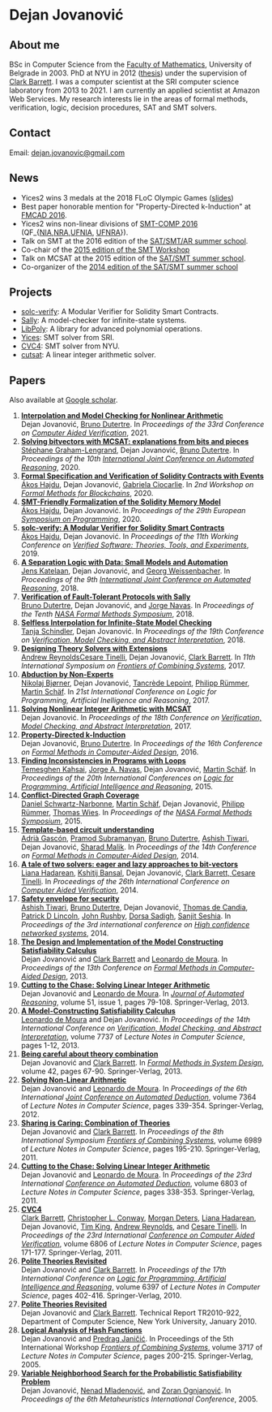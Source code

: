 # Dejan Jovanović

## About me

BSc in Computer Science from the [Faculty of Mathematics](http://www.matf.bg.ac.rs/eng/), University of Belgrade in 2003\. PhD at NYU in 2012 ([thesis](papers/jovanovic-thesis.pdf)) under the supervision of [Clark Barrett](http://theory.stanford.edu/~barrett/). I was a computer scientist at the SRI computer science laboratory from 2013 to 2021. I am currently an applied scientist at Amazon Web Services. My research interests lie in the areas of formal methods, verification, logic, decision procedures, SAT and SMT solvers.

## Contact

Email: [dejan.jovanovic@gmail.com](mailto:dejan.jovanovic@gmail.com)

## News

* Yices2 wins 3 medals at the 2018 FLoC Olympic Games ([slides](http://smtcomp.sourceforge.net/2018/FLoC-2018.pdf))
* Best paper honorable mention for "Property-Directed k-Induction" at [FMCAD 2016](http://www.cs.utexas.edu/users/hunt/FMCAD/FMCAD16/awards.html).
* Yices2 wins non-linear divisions of [SMT-COMP 2016](http://smtcomp.sourceforge.net/2016/) (QF\_{[NIA](http://smtcomp.sourceforge.net/2016/results-QF_NIA.shtml?v=1467876482),[NRA](http://smtcomp.sourceforge.net/2016/results-QF_NRA.shtml?v=1467876482),[UFNIA](http://smtcomp.sourceforge.net/2016/results-QF_UFNIA.shtml?v=1467876482), [UFNRA](http://smtcomp.sourceforge.net/2016/results-QF_UFNRA.shtml?v=1467876482)}).
* Talk on SMT at the 2016 edition of the [SAT/SMT/AR summer school](http://ssa-school-2016.it.uu.se/).
* Co-chair of the [2015 edition of the SMT Workshop](http://smt2015.csl.sri.com/)
* Talk on MCSAT at the 2015 edition of the [SAT/SMT summer school](http://smt2015.csl.sri.com/school/).
* Co-organizer of the [2014 edition of the SAT/SMT summer school](http://satsmt2014.forsyte.at/)

## Projects

* [solc-verify](https://github.com/SRI-CSL/solidity/): A Modular Verifier for Solidity Smart Contracts.
* [Sally](https://github.com/SRI-CSL/sally/): A model-checker for infinite-state systems.
* [LibPoly](https://github.com/SRI-CSL/libpoly): A library for advanced polynomial operations.
* [Yices](http://yices.csl.sri.com/): SMT solver from SRI.
* [CVC4](http://cvc4.cs.nyu.edu/web/): SMT solver from NYU.
* [cutsat](http://www.cs.nyu.edu/~dejan/cutsat/): A linear integer arithmetic solver.

## Papers

Also available at [Google scholar](http://scholar.google.com/citations?user=lWqzpFkAAAAJ).

1. [**Interpolation and Model Checking for Nonlinear Arithmetic**](papers/jovanovic-cav2021.pdf)  
Dejan Jovanović, [Bruno Dutertre](http://www.csl.sri.com/users/bruno/). In _Proceedings of the 33rd Conference on [Computer Aided Verification](http://i-cav.org/2021/)_, 2021\.
1. [**Solving bitvectors with MCSAT: explanations from bits and pieces**](papers/graham-lengrand-ijcar2020.pdf)  
[Stéphane Graham-Lengrand](http://www.csl.sri.com/users/sgl/), Dejan Jovanović, [Bruno Dutertre](http://www.csl.sri.com/people/bruno/). In _Proceedings of the 10th [International Joint Conference on Automated Reasoning](https://ijcar2020.org/)_, 2020\.
2. [**Formal Specification and Verification of Solidity Contracts with Events**](papers/hajdu-fmbc2020.pdf)  
[Ákos Hajdu](https://hajduakos.github.io/), Dejan Jovanović, [Gabriela Ciocarlie](https://www.sri.com/bios/gabriela-ciocarlie/). In _2nd Workshop on [Formal Methods for Blockchains](https://fmbc.gitlab.io/2020/)_, 2020\.
3. [**SMT-Friendly Formalization of the Solidity Memory Model**](papers/hajdu-esop2020.pdf)  
[Ákos Hajdu](https://hajduakos.github.io/), Dejan Jovanović. In _Proceedings of the 29th European [Symposium on Programming](https://etaps.org/2020/esop)_, 2020\.
4. [**solc-verify: A Modular Verifier for Solidity Smart Contracts**](papers/hajdu-vstte2019.pdf)  
[Ákos Hajdu](https://hajduakos.github.io/), Dejan Jovanović. In _Proceedings of the 11th Working Conference on [Verified Software: Theories, Tools, and Experiments](https://sri-csl.github.io/VSTTE19/)_, 2019\.
5. [**A Separation Logic with Data: Small Models and Automation**](papers/katelaan-ijcar2018.pdf)  
[Jens Katelaan](http://forsyte.at/people/katelaan/), Dejan Jovanović, and [Georg Weissenbacher](http://www.georg.weissenbacher.name/). In _Proceedings of the 9th [International Joint Conference on Automated Reasoning](http://ijcar2018.org/)_, 2018\.
6. [**Verification of Fault-Tolerant Protocols with Sally**](papers/dutertre-nfm2018.pdf)  
[Bruno Dutertre](http://www.csl.sri.com/users/bruno/), Dejan Jovanović, and [Jorge Navas](https://jorgenavas.github.io/). In _Proceedings of the Tenth [NASA Formal Methods Symposium](https://shemesh.larc.nasa.gov/NFM2018/)_, 2018\.
7. [**Selfless Interpolation for Infinite-State Model Checking**](papers/schindler-vmcai2018.pdf)  
[Tanja Schindler](https://swt.informatik.uni-freiburg.de/staff/schindler), Dejan Jovanović. In _Proceedings of the 19th Conference on [Verification, Model Checking, and Abstract Interpretation](https://popl18.sigplan.org/track/VMCAI-2018)_, 2018\.
8. [**Designing Theory Solvers with Extensions**](papers/reynolds-frocos2017.pdf)  
[Andrew Reynolds](http://homepage.divms.uiowa.edu/~ajreynol/)[Cesare Tinelli](http://homepage.cs.uiowa.edu/~tinelli/), Dejan Jovanović, [Clark Barrett](http://theory.stanford.edu/~barrett/). In _11th International Symposium on [Frontiers of Combining Systems](http://frocos2017.cic.unb.br/)_, 2017\.
9. [**Abduction by Non-Experts**](papers/lpar2017.pdf)  
[Nikolaj Bjørner](https://www.microsoft.com/en-us/research/people/nbjorner/), Dejan Jovanović, [Tancrède Lepoint](https://tlepoint.github.io/), [Philipp Rümmer](http://www.philipp.ruemmer.org/), [Martin Schäf](http://www.martinschaef.de/). In _21st International Conference on Logic for Programming, Artificial Inelligence and Reasoning_, 2017\.
10. [**Solving Nonlinear Integer Arithmetic with MCSAT**](papers/jovanovic-vmcai2017.pdf)  
Dejan Jovanović. In _Proceedings of the 18th Conference on [Verification, Model Checking, and Abstract Interpretation](http://conf.researchr.org/home/VMCAI-2017)_, 2017\.
11. [**Property-Directed k-Induction**](papers/jovanovic-fmcad2016.pdf)  
Dejan Jovanović, [Bruno Dutertre](http://www.csl.sri.com/users/bruno/). In _Proceedings of the 16th Conference on [Formal Methods in Computer-Aided Design](http://www.cs.utexas.edu/users/hunt/FMCAD/FMCAD16/index.shtml)_, 2016\.
12. [**Finding Inconsistencies in Programs with Loops**](papers/kahsai-lpar2015.pdf)  
[Temesghen Kahsai](http://www.lememta.info/), [Jorge A. Navas](http://ti.arc.nasa.gov/profile/jorge/), Dejan Jovanović, [Martin Schäf](http://www.martinschaef.de/). In _Proceedings of the 20th International Conferences on [Logic for Programming, Artificial Intelligence and Reasoning](http://www.lpar-20.org/)_, 2015\.
13. [**Conflict-Directed Graph Coverage**](papers/schwartz-narbonne-nfm2015.pdf)  
[Daniel Schwartz-Narbonne](https://sites.google.com/site/danielschwartznarbonne/), [Martin Schäf](http://www.martinschaef.de/), Dejan Jovanović, [Philipp Rümmer](http://www.philipp.ruemmer.org/), [Thomas Wies](http://cs.nyu.edu/wies/). In _Proceedings of the [NASA Formal Methods Symposium](http://nasaformalmethods.org/)_, 2015\.
14. [**Template-based circuit understanding**](papers/gascon-fmcad2014.pdf)  
[Adrià Gascón](https://www.lsi.upc.edu/~agascon/), [Pramod Subramanyan](http://www.princeton.edu/~psubrama/), [Bruno Dutertre](http://www.csl.sri.com/users/bruno/), [Ashish Tiwari](http://www.csl.sri.com/users/tiwari/), Dejan Jovanović, [Sharad Malik](http://www.princeton.edu/~sharad/). In _Proceedings of the 14th Conference on [Formal Methods in Computer-Aided Design](http://www.cs.utexas.edu/users/hunt/FMCAD/FMCAD14/index.shtml)_, 2014\.
15. [**A tale of two solvers: eager and lazy approaches to bit-vectors**](papers/hadarean-cav2014.pdf)  
[Liana Hadarean](http://www.cs.nyu.edu/~lianah/), [Kshitij Bansal](http://cs.nyu.edu/~kshitij/), Dejan Jovanović, [Clark Barrett, ](http://theory.stanford.edu/~barrett/)[Cesare Tinelli](http://homepage.cs.uiowa.edu/~tinelli/). In _Proceedings of the 26th International Conference on [Computer Aided Verification](http://cavconference.org/)_, 2014\.
16. [**Safety envelope for security**](papers/tiwari-hicons2014.pdf)  
[Ashish Tiwari](http://www.csl.sri.com/users/tiwari/), [Bruno Dutertre](http://www.csl.sri.com/users/bruno/), Dejan Jovanović, [Thomas de Candia](http://www.ai.sri.com/people/thomasd/), [Patrick D Lincoln](http://www.csl.sri.com/users/lincoln/), [John Rushby](http://www.csl.sri.com/users/rushby/), [Dorsa Sadigh](http://www.eecs.berkeley.edu/~dsadigh/), [Sanjit Seshia](http://www.eecs.berkeley.edu/~sseshia/). In _Proceedings of the 3rd international conference on [High confidence networked systems](http://www.hi-cons.org/)_, 2014\.
17. [**The Design and Implementation of the Model Constructing Satisfiability Calculus**](papers/jovanovic-fmcad2013.pdf)  
Dejan Jovanović and [Clark Barrett](http://theory.stanford.edu/~barrett/) and [Leonardo de Moura](http://research.microsoft.com/en-us/um/people/leonardo/). In _Proceedings of the 13th Conference on [Formal Methods in Computer-Aided Design](http://www.cs.utexas.edu/users/hunt/FMCAD/FMCAD13/index.shtml)_, 2013\.
18. [**Cutting to the Chase: Solving Linear Integer Arithmetic**](papers/jovanovic-jar2013.pdf)  
Dejan Jovanović and [Leonardo de Moura](http://research.microsoft.com/en-us/um/people/leonardo/). In _[Journal of Automated Reasoning](http://rd.springer.com/article/10.1007%2Fs10817-013-9281-x)_, volume 51, issue 1, pages 79-108\. Springer-Verlag, 2013\.
19. [**A Model-Constructing Satisfiability Calculus**](papers/mcsat-vmcai2013.pdf)  
[Leonardo de Moura](http://research.microsoft.com/en-us/um/people/leonardo/) and Dejan Jovanović. In _Proceedings of the 14th International Conference on [Verification, Model Checking, and Abstract Interpretation](http://vmcai13.di.univr.it/Home.html)_, volume 7737 of _Lecture Notes in Computer Science_, pages 1-12, 2013\.
20. [**Being careful about theory combination**](papers/jovanovic-fmsd2012.pdf)  
Dejan Jovanović and [Clark Barrett](http://theory.stanford.edu/~barrett/). In _[Formal Methods in System Design](http://www.springer.com/engineering/circuits+%26+systems/journal/10703)_, volume 42, pages 67-90\. Springer-Verlag, 2013\.
21. [**Solving Non-Linear Arithmetic**](papers/jovanovic-ijcar2012.pdf)  
Dejan Jovanović and [Leonardo de Moura](http://research.microsoft.com/en-us/um/people/leonardo/). In _Proceedings of the 6th International [Joint Conference on Automated Deduction](http://ijcar.cs.manchester.ac.uk/)_, volume 7364 of _Lecture Notes in Computer Science_, pages 339-354\. Springer-Verlag, 2012\.
22. [**Sharing is Caring: Combination of Theories**](papers/jovanovic-frocos2011.pdf)  
Dejan Jovanović and [Clark Barrett](http://theory.stanford.edu/~barrett/). In _Proceedings of the 8th International Symposium [Frontiers of Combining Systems](http://www.mpi-inf.mpg.de/conferences/frocos2011/index.html)_, volume 6989 of _Lecture Notes in Computer Science_, pages 195-210\. Springer-Verlag, 2011\.
23. [**Cutting to the Chase: Solving Linear Integer Arithmetic**](papers/jovanovic-cade2011.pdf)  
Dejan Jovanović and [Leonardo de Moura](http://research.microsoft.com/en-us/um/people/leonardo/). In _Proceedings of the 23rd International [Conference on Automated Deduction](http://cade23.ii.uni.wroc.pl/)_, volume 6803 of _Lecture Notes in Computer Science_, pages 338-353\. Springer-Verlag, 2011\.
24. [**CVC4**](papers/cvc4-cav2011.pdf)  
[Clark Barrett](http://theory.stanford.edu/~barrett/), [Christopher L. Conway](http://www.cs.nyu.edu/~cconway), [Morgan Deters](http://cs.nyu.edu/~mdeters/), [Liana Hadarean](http://www.cs.nyu.edu/~lianah/), Dejan Jovanović, [Tim King](http://cs.nyu.edu/~taking/), [Andrew Reynolds](http://www.divms.uiowa.edu/~ajreynol/), and [Cesare Tinelli](http://www.cs.uiowa.edu/~tinelli/). In _Proceedings of the 23rd International [Conference on Computer Aided Verification](http://www.cs.utah.edu/events/conferences/cav2011/)_, volume 6806 of _Lecture Notes in Computer Science_, pages 171-177\. Springer-Verlag, 2011\.
25. [**Polite Theories Revisited**](papers/jovanovic-polite-2010.pdf)  
Dejan Jovanović and [Clark Barrett](http://theory.stanford.edu/~barrett/). In _Proceedings of the 17th International Conference on [Logic for Programming, Artificial Intelligence and Reasoning](http://www.computational-logic.org/lpar-17/)_, volume 6397 of _Lecture Notes in Computer Science_, pages 402-416\. Springer-Verlag, 2010\.
26. [**Polite Theories Revisited**](http://cs.nyu.edu/web/Research/TechReports/TR2010-922/TR2010-922.pdf)  
Dejan Jovanović and [Clark Barrett](http://theory.stanford.edu/~barrett/). Technical Report TR2010-922, Department of Computer Science, New York University, January 2010\.
27. [**Logical Analysis of Hash Functions**](papers/jovanovic-hashsat-2005.pdf)  
Dejan Jovanović and [Predrag Janičić](http://www.matf.bg.ac.rs/~janicic/). In Proceedings of the 5th International Workshop [_Frontiers of Combining Systems_](http://www.logic.at/frocos05/), volume 3717 of _Lecture Notes in Computer Science_, pages 200-215\. Springer-Verlag, 2005\.
28. [**Variable Neighborhood Search for the Probabilistic Satisfiability Problem**](papers/jovanovic-vns4psat-2005.pdf)  
Dejan Jovanović, [Nenad Mladenović](http://people.brunel.ac.uk/~mastnmm/), and [Zoran Ognjanović](http://www.mi.sanu.ac.rs/~zorano/). In _Proceedings of the 6th Metaheuristics International Conference_, 2005\.
